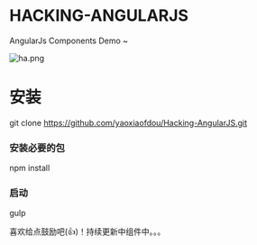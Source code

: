 # HACKING-ANGULARJS

AngularJs Components Demo ~

![ha.png](http://www.inamorato.cn/images/ha.png)


# 安装

git clone https://github.com/yaoxiaofdou/Hacking-AngularJS.git

### 安装必要的包

npm install

### 启动

gulp

喜欢给点鼓励吧(👍)！持续更新中组件中。。。